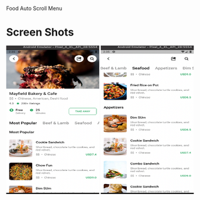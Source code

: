 # 

Food Auto Scroll Menu

# Screen Shots

<img src="https://github.com/Abhishek-165/Food_Scroll_Animation/blob/master/assets/images/image.png" height="400" width="250">   <img src="https://github.com/Abhishek-165/Food_Scroll_Animation/blob/master/assets/images/image2.png" height="400" width="250">  
